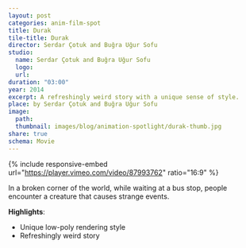 ```yaml
---
layout: post
categories: anim-film-spot
title: Durak
tile-title: Durak
director: Serdar Çotuk and Buğra Uğur Sofu
studio: 
  name: Serdar Çotuk and Buğra Uğur Sofu
  logo: 
  url:  
duration: "03:00"
year: 2014
excerpt: A refreshingly weird story with a unique sense of style.
place: by Serdar Çotuk and Buğra Uğur Sofu
image:
  path:
  thumbnail: images/blog/animation-spotlight/durak-thumb.jpg
share: true
schema: Movie
---
```


{% include responsive-embed url="https://player.vimeo.com/video/87993762" ratio="16:9" %}

In a broken corner of the world, while waiting at a bus stop, people encounter a creature that causes strange events.

**Highlights**:
* Unique low-poly rendering style
* Refreshingly weird story
